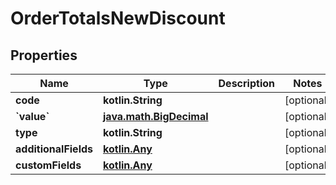 
# OrderTotalsNewDiscount

## Properties
| Name | Type | Description | Notes |
| ------------ | ------------- | ------------- | ------------- |
| **code** | **kotlin.String** |  |  [optional] |
| **&#x60;value&#x60;** | [**java.math.BigDecimal**](java.math.BigDecimal.md) |  |  [optional] |
| **type** | **kotlin.String** |  |  [optional] |
| **additionalFields** | [**kotlin.Any**](.md) |  |  [optional] |
| **customFields** | [**kotlin.Any**](.md) |  |  [optional] |



